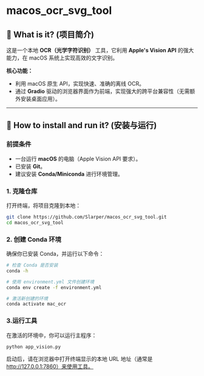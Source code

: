# macos_ocr_svg_tool

## 📝 What is it? (项目简介)

这是一个本地 **OCR（光学字符识别）** 工具，它利用 **Apple's Vision API** 的强大能力，在 macOS 系统上实现高效的文字识别。

**核心功能：**

* 利用 macOS 原生 API，实现快速、准确的离线 OCR。
* 通过 **Gradio** 驱动的浏览器界面作为前端，实现强大的跨平台兼容性（无需额外安装桌面应用）。

---

## 🚀 How to install and run it? (安装与运行)

### 前提条件

* 一台运行 **macOS** 的电脑（Apple Vision API 要求）。
* 已安装 **Git**。
* 建议安装 **Conda/Miniconda** 进行环境管理。

### 1. 克隆仓库

打开终端，将项目克隆到本地：

```bash
git clone https://github.com/Slarper/macos_ocr_svg_tool.git
cd macos_ocr_svg_tool
```

### 2. 创建 Conda 环境
确保你已安装 Conda，并运行以下命令：
```bash
# 检查 Conda 是否安装
conda -h

# 使用 environment.yml 文件创建环境
conda env create -f environment.yml

# 激活新创建的环境
conda activate mac_ocr
```

### 3.运行工具
在激活的环境中，你可以运行主程序：
```
python app_vision.py
```
启动后，请在浏览器中打开终端显示的本地 URL 地址（通常是 http://127.0.0.1:7860）来使用工具。


